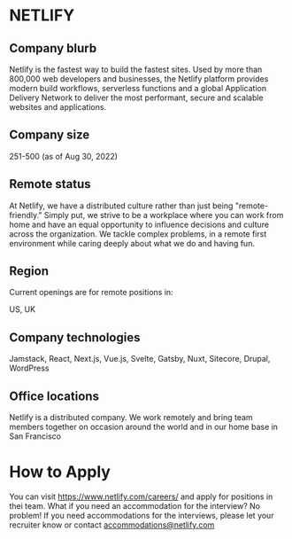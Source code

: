 # NETLIFY

## Company blurb
Netlify is the fastest way to build the fastest sites. Used by more than 800,000 web developers and businesses, the Netlify platform provides modern build workflows, serverless functions and a global Application Delivery Network to deliver the most performant, secure and scalable websites and applications.



## Company size
251-500 (as of Aug 30, 2022)


## Remote status
At Netlify, we have a distributed culture rather than just being "remote-friendly." Simply put, we strive to be a workplace where you can work from home and have an equal opportunity to influence decisions and culture across the organization. We tackle complex problems, in a remote first environment while caring deeply about what we do and having fun.

## Region
Current openings are for remote positions in:

US,
UK


## Company technologies
Jamstack, React, Next.js, Vue.js, Svelte, Gatsby, Nuxt, Sitecore, Drupal, WordPress

## Office locations
Netlify is a distributed company. We work remotely and bring team members together on occasion around the world and in our home base in San Francisco

# How to Apply 

You can visit https://www.netlify.com/careers/ and apply for positions in thei team.
What if you need an accommodation for the interview?
No problem! If you need accommodations for the interviews, please let your recruiter know or contact accommodations@netlify.com
